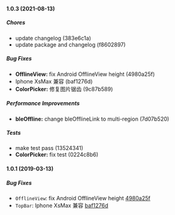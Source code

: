 #### 1.0.3 (2021-08-13)

##### Chores

*  update changelog (383e6c1a)
*  update package and changelog (f8602897)

##### Bug Fixes

* **OfflineView:**  fix Android OfflineView height (4980a25f)
*  Iphone XsMax 兼容 (baf1276d)
* **ColorPicker:**  修复图片锯齿 (9c87b589)

##### Performance Improvements

* **bleOffline:**  change bleOfflineLink to multi-region (7d07b520)

##### Tests

*  make test pass (13524341)
* **ColorPicker:**  fix test (0224c8b6)

#### 1.0.1 (2019-03-13)

##### Bug Fixes

* `OfflineView`: fix Android OfflineView height [4980a25f](https://github.com/TuyaInc/tuya-panel-kit/commit/4980a25f3648b46140f99ff3fefd72081c1f0c12)
* `TopBar`: Iphone XsMax 兼容 [baf1276d](https://github.com/TuyaInc/tuya-panel-kit/commit/baf1276d32c450ecb7f56fb0a20ccc493154d7a5)
